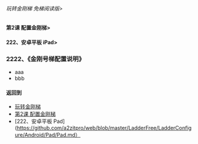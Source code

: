 ###### 玩转金刚梯 免梯阅读版>
#### 第2课 配置金刚梯>
#### 222、安卓平板 iPad>

### 2222、《金刚号梯配置说明》

- aaa
- bbb

#### 返回到
- [玩转金刚梯](https://github.com/a2zitpro/web/blob/master/LadderFree/main.md)
- [第2课 配置金刚梯](https://github.com/a2zitpro/web/blob/master/LadderFree/LadderConfigure/LadderConfigure.md)
- [222、安卓平板 Pad](https://github.com/a2zitpro/web/blob/master/LadderFree/LadderConfigure/Android/Pad/Pad.md）

